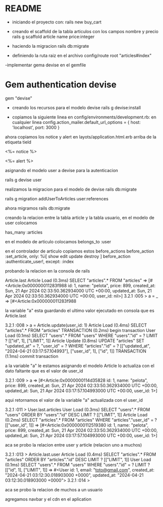 # README

- iniciando el proyecto con:
rails new buy_cart

- creando el scaffold de la tabla articulos con los campos nombre y precio
 rails g scaffold article name price:integer

- haciendo la migracion
rails db:migrate

- definiendo la ruta raiz en el archivo config/route
root "articles#index"

-implementar gema devise en el gemfile
# Gem authentication devise
gem "devise"

- creando los recursos para el modelo devise
rails g devise:install

- copiamos la siguiente linea en 
config/environments/development.rb: en cualquier linea
config.action_mailer.default_url_options = { host: 'localhost', port: 3000 }

ahora copiamos los notice y alert en layots/application.html.erb
arriba de la etiqueta tield
<p class="notice"><%= notice %></p>
 <p class="alert"><%= alert %></p>

asignando el modelo user a devise
para la autenticacion

rails g devise user

realizamos la migracion para el modelo de devise
rails db:migrate


rails g migration  addUserToArticles user:references

ahora migramos
rails db:migrate

creando la relacion entre la tabla article y la tabla usuario, 
en el modelo de user colocamos

has_many :articles

en el modelo de articulo colocamos
 belongs_to :user

 en el controlador de articulo copiamos estos before_actions
   before_action :set_article, only: %i[ show edit update destroy ]
  before_action :authenticate_user!, except: :index

  probando la relacion en la consola de rails


  Article.last
  Article Load (0.3ms)  SELECT "articles".* FROM "articles"
 => 
[#<Article:0x000000011283f988
  id: 1,
  name: "pelota",
  price: 899,
  created_at: Sun, 21 Apr 2024 02:33:50.362934000 UTC +00:00,
  updated_at: Sun, 21 Apr 2024 02:33:50.362934000 UTC +00:00,
  user_id: nil>] 
3.2.1 :005 > a = _
 => 
[#<Article:0x000000011283f988

la variable "a" esta guardando el ultimo valor ejecutado en consola que es Article.last



3.2.1 :008 > a = Article.update(user_id: 1)
  Article Load (0.4ms)  SELECT "articles".* FROM "articles"
  TRANSACTION (0.2ms)  begin transaction
  User Load (0.1ms)  SELECT "users".* FROM "users" WHERE "users"."id" = ? LIMIT ?  [["id", 1], ["LIMIT", 1]]
  Article Update (0.8ms)  UPDATE "articles" SET "updated_at" = ?, "user_id" = ? WHERE "articles"."id" = ?  [["updated_at", "2024-04-21 03:17:57.104993"], ["user_id", 1], ["id", 1]]
  TRANSACTION (1.1ms)  commit transaction

  a la variable "a" le estamos asignando el modelo Article lo actualiza
  con el dato faltante que es el valor de user_id

3.2.1 :009 > a
 => 
[#<Article:0x0000000114d35828
  id: 1,
  name: "pelota",
  price: 899,
  created_at: Sun, 21 Apr 2024 02:33:50.362934000 UTC +00:00,
  updated_at: Sun, 21 Apr 2024 03:17:57.104993000 UTC +00:00,
  user_id: 1>] 

  aqui retornamos el valor de la variable "a" actualizada con el user_id



  3.2.1 :011 > User.last.articles
  User Load (0.3ms)  SELECT "users".* FROM "users" ORDER BY "users"."id" DESC LIMIT ?  [["LIMIT", 1]]
  Article Load (0.2ms)  SELECT "articles".* FROM "articles" WHERE "articles"."user_id" = ?  [["user_id", 1]]
 => 
[#<Article:0x0000000112519380
  id: 1,
  name: "pelota",
  price: 899,
  created_at: Sun, 21 Apr 2024 02:33:50.362934000 UTC +00:00,
  updated_at: Sun, 21 Apr 2024 03:17:57.104993000 UTC +00:00,
  user_id: 1>] 

  aca se probo la relacion entre user y article (relacion uno a muchos)


  3.2.1 :013 > Article.last.user
  Article Load (0.4ms)  SELECT "articles".* FROM "articles" ORDER BY "articles"."id" DESC LIMIT ?  [["LIMIT", 1]]
  User Load (0.1ms)  SELECT "users".* FROM "users" WHERE "users"."id" = ? LIMIT ?  [["id", 1], ["LIMIT", 1]]
 => #<User id: 1, email: "toto@gmail.com", created_at: "2024-04-21 03:12:30.018903000 +0000", updated_at: "2024-04-21 03:12:30.018903000 +0000"> 
3.2.1 :014 > 

aca se probo la relacion de muchos a un usuario


agregamos navbar y el cdn en el aplication


